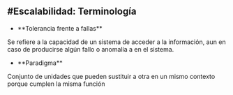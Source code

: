 #Escalabilidad: Terminología
---------------------------

* <!-- .element: class="fragment" data-fragment-index="1" --> **Tolerancia frente a fallas**
Se refiere a la capacidad de un sistema de acceder a la información, aun en caso de producirse algún fallo o anomalía a en el sistema.

* <!-- .element: class="fragment" data-fragment-index="2" --> **Paradigma**
Conjunto de unidades que pueden sustituir a otra en un mismo contexto porque cumplen la misma función
